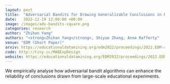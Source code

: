 ```yaml
---
layout: post
title:  "Adversarial Bandits for Drawing Generalizable Conclusions in Non-Adversarial Experiments: An Empirical Study"
date:   2022-12-19 12:00:00 +00:00
image: /images/adv-bandits-square.png
categories: research
author: "Zhihan Yang"
authors: "<strong>Zhihan Yang</strong>, Shiyue Zhang, Anna Rafferty"
venue: "EDM (Short Paper)"
arxiv: https://educationaldatamining.org/edm2022/proceedings/2022.EDM-short-papers.32/2022.EDM-short-papers.32.pdf
code: http://tiny.cc/MABExpDesign
website: https://educationaldatamining.org/EDM2022/proceedings/2022.EDM-short-papers.32/
---
```

We empirically analyse how adversarial bandit algorithms can enhance the reliability of conclusions drawn from large-scale educational experiments.